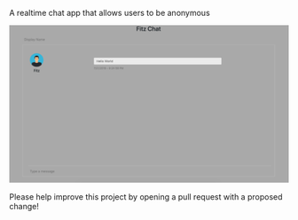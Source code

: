 A realtime chat app that allows users to be anonymous

![Screenshot of Fitz Chat](fitz-chat-screen.png)

Please help improve this project by opening a pull request with a proposed change!
